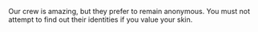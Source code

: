 Our crew is amazing, but they prefer to remain anonymous. You must not attempt to find out their identities if you value your skin.

